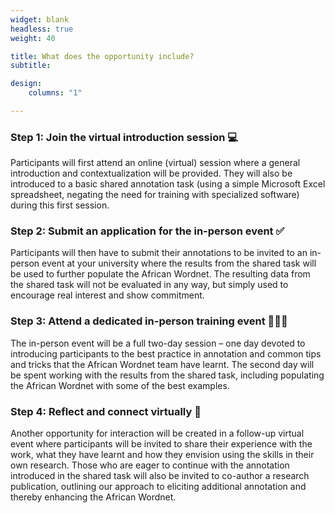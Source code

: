 ```yaml
---
widget: blank
headless: true
weight: 40

title: What does the opportunity include?
subtitle: 

design:
    columns: "1"

---
```


### Step 1: Join the virtual introduction session 💻

Participants will first attend an online (virtual) session where a general introduction and contextualization will be provided. They will also be introduced to a basic shared annotation task (using a simple Microsoft Excel spreadsheet, negating the need for training with specialized software) during this first session.

### Step 2: Submit an application for the in-person event ✅ 
 
Participants will then have to submit their annotations to be invited to an in-person event at your university where the results from the shared task will be used to further populate the African Wordnet. The resulting data from the shared task will not be evaluated in any way, but simply used to encourage real interest and show commitment. 

### Step 3: Attend a dedicated in-person training event 🧑🏽‍🎓  

The in-person event will be a full two-day session – one day devoted to introducing participants to the best practice in annotation and common tips and tricks that the African Wordnet team have learnt. The second day will be spent working with the results from the shared task, including populating the African Wordnet with some of the best examples.

### Step 4: Reflect and connect virtually 👥

Another opportunity for interaction will be created in a follow-up virtual event where participants will be invited to share their experience with the work, what they have learnt and how they envision using the skills in their own research. Those who are eager to continue with the annotation introduced in the shared task will also be invited to co-author a research publication, outlining our approach to eliciting additional annotation and thereby enhancing the African Wordnet.
